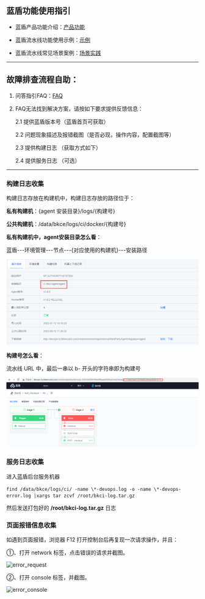 

## 蓝盾功能使用指引

* 蓝盾产品功能介绍：[产品功能](../..//services/console.md)

* 蓝盾流水线功能使用示例：[示例](../..//tutorials/examples)

* 蓝盾流水线常见场景案例：[场景实践](../..//tutorials/scene)

---

## 故障排查流程自助：

1. 问答指引FAQ：[FAQ](../../reference/faqs)  

2. FAQ无法找到解决方案，请按如下要求提供反馈信息：

   2.1  提供蓝盾版本号（蓝盾首页可获取）

   2.2  问题现象描述及报错截图（是否必现，操作内容，配置截图等）

   2.3  提供构建日志   （获取方式如下）

   2.4  提供服务日志   （可选）

---

### 构建日志收集

构建日志存放在构建机中，构建日志存放的路径位于：

**私有构建机**：{agent 安装目录}/logs/{构建号}

**公共构建机**：/data/bkce/logs/ci/docker/{构建号}



**私有构建机中，agent安装目录怎么看**：

蓝盾---环境管理---节点---{对应使用的构建机}---安装路径

![agent安装目录](../../.gitbook/assets/build_log_url.png)

**构建号怎么看**：

流水线 URL 中，最后一串以 b- 开头的字符串即为构建号

![构建号](../../.gitbook/assets/build_id.png)

### 服务日志收集

进入蓝盾后台服务机器

```find /data/bkce/logs/ci/ -name \*-devops.log -o -name \*-devops-error.log |xargs tar zcvf /root/bkci-log.tar.gz```

然后发送打包好的 **/root/bkci-log.tar.gz** 日志

### 页面报错信息收集

如遇到页面报错，浏览器 F12 打开控制台后再复现一次请求操作，并且：

①、打开 network 标签，点击错误的请求并截图。

![error_request](../../.gitbook/assets/error_request.png)



②、打开 console 标签，并截图。

![error_console](../../.gitbook/assets/weberror_console.png)



